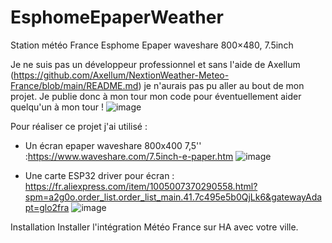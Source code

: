 # EsphomeEpaperWeather
Station météo France Esphome Epaper waveshare 800×480, 7.5inch

Je ne suis pas un développeur professionnel et sans l'aide de Axellum (https://github.com/Axellum/NextionWeather-Meteo-France/blob/main/README.md) je n'aurais pas pu aller au bout de mon projet.
Je publie donc à mon tour mon code pour éventuellement aider quelqu'un à mon tour !
![image](https://github.com/user-attachments/assets/edf704f2-c4db-4593-b195-1e4978ba324d)

Pour réaliser ce projet j'ai utilisé :
* Un écran epaper waveshare 800x400 7,5'' :https://www.waveshare.com/7.5inch-e-paper.htm
![image](https://github.com/user-attachments/assets/04f8dacb-44fa-428c-bbe9-c4144538392f)

* Une carte ESP32 driver pour écran : https://fr.aliexpress.com/item/1005007370290558.html?spm=a2g0o.order_list.order_list_main.41.7c495e5b0QjLk6&gatewayAdapt=glo2fra
![image](https://github.com/user-attachments/assets/1a8bf4d6-7600-47c5-b2e7-674d37dcdef6)


Installation
Installer l'intégration Météo France sur HA avec votre ville.
